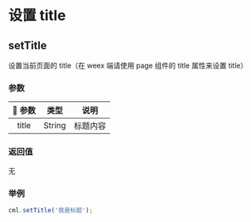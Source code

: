 # 设置 title

## setTitle

设置当前页面的 title（在 weex 端请使用 page 组件的 title 属性来设置 title）

### 参数

|  参数 |  类型  |   说明   |
| :---: | :----: | :------: |
| title | String | 标题内容 |

### 返回值

无

### 举例

```javascript
cml.setTitle('我是标题');
```
